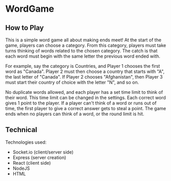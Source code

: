 # WordGame

## How to Play

This is a simple word game all about making ends meet! At the start of the
game, players can choose a category. From this category, players must take
turns thinking of words related to the chosen category. The catch is that
each word must begin with the same letter the previous word ended with.

For example, say the category is Countries, and Player 1 chooses the first
word as "Canada". Player 2 must then choose a country that starts with "A",
the last letter of "Canada". If Player 2 chooses "Afghanistan", then Player
3 must start their country of choice with the letter "N", and so on.

No duplicate words allowed, and each player has a set time limit to think
of their word. This time limit can be changed in the settings. Each correct
word gives 1 point to the player. If a player can't think of a word or runs
out of time, the first player to give a correct answer gets to steal a point.
The game ends when no players can think of a word, or the round limit is hit.

## Technical 

Technologies used:

- Socket.io (client/server side)
- Express (server creation)
- React (client side)
- NodeJS
- HTML